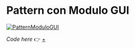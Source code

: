 # Pattern con Modulo GUI

[![PatternModuloGUI](https://user-images.githubusercontent.com/76476647/116939158-24df6e00-ac6c-11eb-95e0-189b4083ba41.png "PatternModuloGUI")](https://editor.p5js.org/Lucilla/full/oxfcPGMaN)

_Code here_ :point_right: [+](https://editor.p5js.org/Lucilla/full/oxfcPGMaN)
